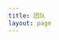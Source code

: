 ```yaml
---
title: 团队
layout: page
---
```


<script setup>
import {
  VPTeamPage,
  VPTeamPageTitle,
	VPTeamMembers,
	VPTeamPageSection
} from 'vitepress/theme'

const svg = {
  gitee:'<svg t="1688198073080" class="icon" viewBox="0 0 1024 1024" version="1.1" xmlns="http://www.w3.org/2000/svg" p-id="1524" width="200" height="200"><path d="M512 1024C229.222 1024 0 794.778 0 512S229.222 0 512 0s512 229.222 512 512-229.222 512-512 512z m259.149-568.883h-290.74a25.293 25.293 0 0 0-25.292 25.293l-0.026 63.206c0 13.952 11.315 25.293 25.267 25.293h177.024c13.978 0 25.293 11.315 25.293 25.267v12.646a75.853 75.853 0 0 1-75.853 75.853h-240.23a25.293 25.293 0 0 1-25.267-25.293V417.203a75.853 75.853 0 0 1 75.827-75.853h353.946a25.293 25.293 0 0 0 25.267-25.292l0.077-63.207a25.293 25.293 0 0 0-25.268-25.293H417.152a189.62 189.62 0 0 0-189.62 189.645V771.15c0 13.977 11.316 25.293 25.294 25.293h372.94a170.65 170.65 0 0 0 170.65-170.65V480.384a25.293 25.293 0 0 0-25.293-25.267z" fill="#C71D23" p-id="1525"></path></svg>'
  }
const members = [
  {
    avatar: '../public/Contributors/Le-niao.png',
    name: 'Le-niao',
    title: 'Creator',
    org: 'yunzai bot',
    orgLink: 'https://gitee.com/Le-niao/Yunzai-Bot',
    desc: '原版 Yunzai 开发者',
    links: [
      { icon: 'github', link: 'https://github.com/Le-niao/Yunzai-Bot'},
     { icon: {
        svg:svg.gitee
        },
      link: 'https://gitee.com/Le-niao/Yunzai-Bot'
    },
 
     
        ],
  },
  {
    avatar: '../public/Contributors/Kokomi.png',
    name: 'Kokomi',
    title: 'Creator',
    org: 'yunzai bot',
    orgLink: 'https://gitee.com/yoimiya-kokomi/Miao-Yunzai',
    desc: '喵版 Yunzai bot 开发者',
    links: [
      { icon: 'github', link: 'https://gitee.com/yoimiya-kokomi/Miao-Yunzai'},
     { icon: {
        svg:svg.gitee
        },
      link: 'https://gitee.com/yoimiya-kokomi/Miao-Yunzai'
    },
 
     
        ],
  },
   {
    avatar: '../public/Contributors/时雨🌌星空.png',
    name: '时雨🌌星空',
    title: 'Creator',
    org: 'Yunzai Bot',
    orgLink: 'https://gitee.com/TimeRainStarSky/Yunzai',
    desc: 'TRSS-Yunzai,TRSS一键部署脚本',
    links: [
      { icon: 'github', link: 'https://github.com/TimeRainStarSky/Yunzai'},
     { icon: {
        svg:svg.gitee
        },
      link: 'https://gitee.com/TimeRainStarSky/Yunzai'
    },
 
     
        ],
  },
     {
    avatar: '../public/Contributors/渔火Arcadia.png',
    name: '渔火Arcadia',
    title: 'Creator',
    org: 'yunzai bot',
    orgLink: 'https://gitee.com/yhArcadia/Yunzai-Bot-plugins-index',
    desc: '云崽相关内容索引库',
    links: [
      { icon: 'github', link: 'https://github.com/yhArcadia/Yunzai-Bot-plugins-index'},
     { icon: {
        svg:svg.gitee
        },
      link: 'https://gitee.com/yhArcadia/Yunzai-Bot-plugins-index'
    },
 
     
        ],
  },
  {
    avatar: '../public/Contributors/听语惊花.png',
    name: '听语惊花',
    title: 'Creator',
    org: 'Yunzai-Bot-lite',
    orgLink: 'https://gitee.com/Nwflower/yunzai-bot-lite',
    desc: 'Yunzai-Bot-lite，轻量版，无原神功能',
    links: [
      { icon: 'github', link: 'https://github.com/Nwflower/yunzai-bot-lite'},
     { icon: {
        svg:svg.gitee
        },
      link: 'https://gitee.com/Nwflower/yunzai-bot-lite'
    },
 
     
        ],
  }
   
  
]
const core = [
   {
    avatar: '../public/Contributors/海琴烟.jpg',
    name: 'Oldmemorie',
    title: 'Creator',
    org: 'yunzai-bot-docs',
    orgLink: 'https://github.com/Oldmemorie/yunzai-bot-docs',
    desc: 'yunzai bot 文档书写者',
    links: [
      { icon: 'github', link: 'https://github.com/yyx990803' },
      { icon: 'twitter', link: 'https://twitter.com/youyuxi' },
    ],
    sponsor: 'https://github.com/sponsors/yyx990803',
  },
]

</script>
<VPTeamPage>
	<VPTeamPageTitle>
		<template #title>重要贡献者</template>
		<template #lead>此页面尚未完成</template>
	</VPTeamPageTitle>
	<VPTeamMembers size="medium" :members="members" />
	<VPTeamPageSection>
		<template #title>文档发起人</template>
		<template #lead>oldmemorei</template>
		<template #members>
			<VPTeamMembers size="small" :members="core" />
		</template>
	</VPTeamPageSection>
</VPTeamPage>





